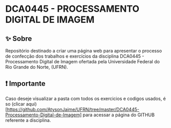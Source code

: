 # DCA0445 - PROCESSAMENTO DIGITAL DE IMAGEM

## :sparkles: Sobre

Repositório destinado a criar uma página web para apresentar o processo de confecção dos trabalhos e exercícios da disciplina DCA0445 - Processamento Digital de Imagem ofertada pela Universidade Federal do Rio Grande do Norte, (UFRN).
## :exclamation: Importante

Caso deseje visualizar a pasta com todos os exercicios e codigos usados, é so (clicar aqui)[https://github.com/AtysonJaime/UFRN/tree/master/DCA0445-Processamento-Digital-de-Imagem] para acessar a página do GITHUB referente a disciplina.
